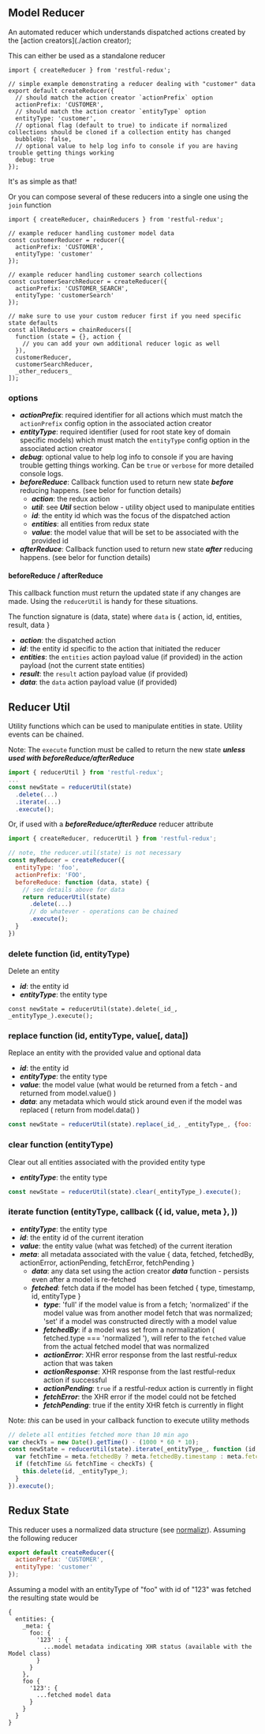 Model Reducer
---------------
An automated reducer which understands dispatched actions created by the [action creators](./action creator);

This can either be used as a standalone reducer
```
import { createReducer } from 'restful-redux';

// simple example demonstrating a reducer dealing with "customer" data
export default createReducer({
  // should match the action creator `actionPrefix` option
  actionPrefix: 'CUSTOMER',
  // should match the action creator `entityType` option
  entityType: 'customer',
  // optional flag (default to true) to indicate if normalized collections should be cloned if a collection entity has changed
  bubbleUp: false,
  // optional value to help log info to console if you are having trouble getting things working
  debug: true
});
```
It's as simple as that!

Or you can compose several of these reducers into a single one using the `join` function
```
import { createReducer, chainReducers } from 'restful-redux';

// example reducer handling customer model data
const customerReducer = reducer({
  actionPrefix: 'CUSTOMER',
  entityType: 'customer'
});

// example reducer handling customer search collections
const customerSearchReducer = createReducer({
  actionPrefix: 'CUSTOMER_SEARCH',
  entityType: 'customerSearch'
});

// make sure to use your custom reducer first if you need specific state defaults
const allReducers = chainReducers([
  function (state = {}, action {
    // you can add your own additional reducer logic as well
  }),
  customerReducer,
  customerSearchReducer,
  _other_reducers_
]);

```


### options
* ***actionPrefix***: required identifier for all actions which must match the `actionPrefix` config option in the associated action creator
* ***entityType***: required identifier (used for root state key of domain specific models) which must match the `entityType` config option in the associated action creator
* ***debug***: optional value to help log info to console if you are having trouble getting things working.  Can be `true` or `verbose` for more detailed console logs.
* ***beforeReduce***: Callback function used to return new state ***before*** reducing happens. (see belor for function details)
  * ***action***: the redux action
  * ***util***: see ***Util*** section below - utility object used to manipulate entities
  * ***id***: the entity id which was the focus of the dispatched action
  * ***entities***: all entities from redux state
  * ***value***: the model value that will be set to be associated with the provided id
* ***afterReduce***: Callback function used to return new state ***after*** reducing happens. (see belor for function details)

#### beforeReduce / afterReduce
This callback function must return the updated state if any changes are made.  Using the `reducerUtil` is handy for these situations.

The function signature is (data, state) where `data` is { action, id, entities, result, data }
* ***action***: the dispatched action
* ***id***: the entity id specific to the action that initiated the reducer
* ***entities***: the `entities` action payload value (if provided) in the action payload (not the current state entities)
* ***result***: the `result` action payload value (if provided)
* ***data***: the `data` action payload value (if provided)


## Reducer Util
Utility functions which can be used to manipulate entities in state.  Utility events can be chained.

Note: The `execute` function must be called to return the new state ***unless used with beforeReduce/afterReduce***
```javascript
import { reducerUtil } from 'restful-redux';
...
const newState = reducerUtil(state)
  .delete(...)
  .iterate(...)
  .execute();
```

Or, if used with a ***beforeReduce/afterReduce*** reducer attribute
```javascript
import { createReducer, reducerUtil } from 'restful-redux';

// note, the reducer.util(state) is not necessary
const myReducer = createReducer({
  entityType: 'foo',
  actionPrefix: 'FOO',
  beforeReduce: function (data, state) {
    // see details above for data
    return reducerUtil(state)
      .delete(...)
      // do whatever - operations can be chained
      .execute();
  }
})

```

### delete function (id, entityType)
Delete an entity
* ***id***: the entity id
* ***entityType***: the entity type
```
const newState = reducerUtil(state).delete(_id_, _entityType_).execute();
```

### replace function (id, entityType, value[, data])
Replace an entity with the provided value and optional data
* ***id***: the entity id
* ***entityType***: the entity type
* ***value***: the model value (what would be returned from a fetch - and returned from model.value() )
* ***data***: any metadata which would stick around even if the model was replaced ( return from model.data() )
```javascript
const newState = reducerUtil(state).replace(_id_, _entityType_, {foo: 'bar'}).execute();
```

### clear function (entityType)
Clear out all entities associated with the provided entity type
* ***entityType***: the entity type
```javascript
const newState = reducerUtil(state).clear(_entityType_).execute();
```

### iterate function (entityType, callback ({ id, value, meta }, ))
* ***entityType***: the entity type
* ***id***: the entity id of the current iteration
* ***value***: the entity value (what was fetched) of the current iteration
* ***meta***: all metadata associated with the value { data, fetched, fetchedBy, actionError, actionPending, fetchError, fetchPending }
  * ***data***: any data set using the action creator ***data*** function - persists even after a model is re-fetched
  * ***fetched***: fetch data if the model has been fetched { type, timestamp, id, entityType }
    * ***type***: 'full' if the model value is from a fetch; 'normalized' if the model value was from another model fetch that was normalized; 'set' if a model was constructed directly with a model value
    * ***fetchedBy***: if a model was set from a normalization ( fetched.type === 'normalized '), will refer to the `fetched` value from the actual fetched model that was normalized
    * ***actionError***: XHR error response from the last restful-redux action that was taken
    * ***actionResponse***: XHR response from the last restful-redux action if successful
    * ***actionPending***: `true` if a restful-redux action is currently in flight
    * ***fetchError***: the XHR error if the model could not be fetched
    * ***fetchPending***: true if the entity XHR fetch is currently in flight

Note: _this_ can be used in your callback function to execute utility methods
```javascript
// delete all entities fetched more than 10 min ago
var checkTs = new Date().getTime() - (1000 * 60 * 10);
const newState = reducerUtil(state).iterate(_entityType_, function (id, value, meta) {
  var fetchTime = meta.fetchedBy ? meta.fetchedBy.timestamp : meta.fetched && meta.fetched.timestamp;
  if (fetchTime && fetchTime < checkTs) {
    this.delete(id, _entityType_);
  }
}).execute();
```

## Redux State
This reducer uses a normalized data structure (see [normalizr](https://github.com/paularmstrong/normalizr)).  Assuming the following reducer
```javascript
export default createReducer({
  actionPrefix: 'CUSTOMER',
  entityType: 'customer'
});
```
Assuming a model with an entityType of "foo" with id of "123" was fetched the resulting state would be
```
{
  entities: {
    _meta: {
      foo: {
        '123' : {
          ...model metadata indicating XHR status (available with the Model class)
        }
      }
    },
    foo {
      '123': {
        ...fetched model data
      }
    }
  }
}
```
